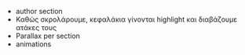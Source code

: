 - author section
- Καθώς σκρολάρουμε, κεφαλάκια γίνονται highlight και διαβάζουμε ατάκες τους
- Parallax per section
- animations
  
